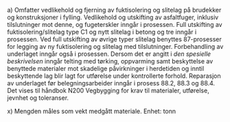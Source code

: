 a) Omfatter vedlikehold og fjerning av fuktisolering og slitelag på brudekker og konstruksjoner i fylling.  Vedlikehold og utskifting av asfaltfuger, inklusiv tilslutninger mot denne, og fugeterskler inngår i prosessen.
Full utskifting av fuktisolering/slitelag type C1 og nytt slitelag i betong og tre inngår i prosessen. Ved full utskifting av øvrige typer slitelag benyttes 87-prosesser for legging av ny fuktisolering og slitelag med tilslutninger.
Forbehandling av underlaget inngår også i prosessen.
Dersom det er angitt i *den spesielle beskrivelsen* inngår telting med tørking, oppvarming samt beskyttelse av benyttede materialer mot skadelige påvirkninger i herdetiden og inntil beskyttende lag blir lagt for utførelse under kontrollerte forhold.
Reparasjon av underlaget før belegningsarbeider inngår i prosess 88.2, 88.3 og 88.4.
Det vises til håndbok N200 Vegbygging for krav til materialer, utførelse, jevnhet og toleranser.

x) Mengden måles som vekt medgått materiale. Enhet: tonn

